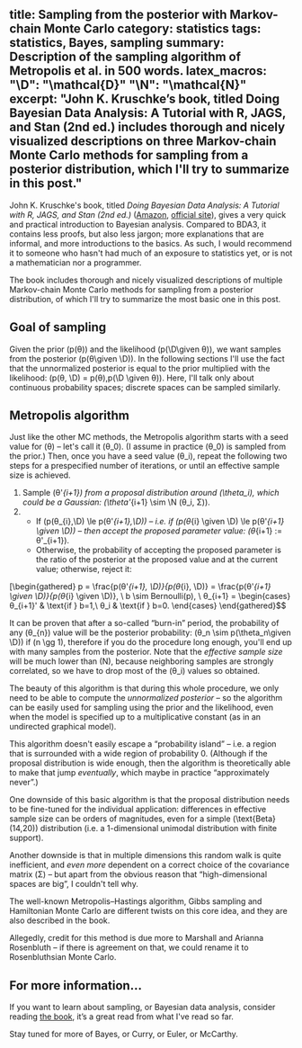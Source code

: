 title: Sampling from the posterior with Markov-chain Monte Carlo
category: statistics
tags: statistics, Bayes, sampling
summary: Description of the sampling algorithm of Metropolis et al. in 500 words.
latex_macros:
    "\D": "\mathcal{D}"
    "\N": "\mathcal{N}"
excerpt: "John K. Kruschke’s book, titled Doing Bayesian Data Analysis: A Tutorial with R, JAGS, and Stan (2nd ed.) includes thorough and nicely visualized descriptions on three Markov-chain Monte Carlo methods for sampling from a posterior distribution, which I'll try to summarize in this post."
---

John K. Kruschke's book, titled _Doing Bayesian Data Analysis: A Tutorial with R, JAGS, and Stan (2nd ed.)_ ([Amazon](https://www.amazon.com/Doing-Bayesian-Data-Analysis-Tutorial/dp/0124058884), [official site](https://www.indiana.edu/~kruschke/DoingBayesianDataAnalysis/)), gives a very quick and practical introduction to Bayesian analysis. Compared to BDA3, it contains less proofs, but also less jargon; more explanations that are informal, and more introductions to the basics. As such, I would recommend it to someone who hasn't had much of an exposure to statistics yet, or is not a mathematician nor a programmer.

The book includes thorough and nicely visualized descriptions of multiple Markov-chain Monte Carlo methods for sampling from a posterior distribution, of which I'll try to summarize the most basic one in this post.

## Goal of sampling

Given the prior \(p(θ)\) and the likelihood \(p(\D\given θ)\), we want samples from the posterior \(p(θ\given \D)\). In the following sections I'll use the fact that the unnormalized posterior is equal to the prior multiplied with the likelihood: \(p(θ, \D) = p(θ)\,p(\D \given θ)\). Here, I'll talk only about continuous probability spaces; discrete spaces can be sampled similarly.

## Metropolis algorithm

Just like the other MC methods, the Metropolis algorithm starts with a seed value for \(θ\) – let's call it \(θ_0\). (I assume in practice \(θ_0\) is sampled from the prior.) Then, once you have a seed value \(θ_i\), repeat the following two steps for a prespecified number of iterations, or until an effective sample size is achieved.

1. Sample \(θ'_{i+1}\) from a proposal distribution around \(\theta_i\), which could be a Gaussian: \(\theta'_{i+1} \sim \N (θ_i, Σ)\).
2.  
    - If \(p(θ_{i},\D) \le p(θ'_{i+1},\D)\) – i.e. if \(p(θ_{i} \given \D) \le p(θ'_{i+1} \given \D)\) – then _accept_ the proposed parameter value: \(θ_{i+1} := θ'_{i+1}\).
    - Otherwise, the probability of accepting the proposed parameter is the ratio of the posterior at the proposed value and at the current value; otherwise, reject it:

\[\begin{gathered}
p = \frac{p(θ'_{i+1}, \D)}{p(θ_{i}, \D)} = \frac{p(θ'_{i+1} \given \D)}{p(θ_{i} \given \D)}, \\
b \sim Bernoulli(p), \\
θ_{i+1} =
\begin{cases}
    θ_{i+1}' & \text{if } b=1,\\
    θ_i & \text{if } b=0.
\end{cases}
\end{gathered}$$

It can be proven that after a so-called “burn-in” period, the probability of any \(θ_{n}\) value will be the posterior probability: \(θ_n \sim p(\theta_n\given \D)\) if \(n \gg 1\), therefore if you do the procedure long enough, you'll end up with many samples from the posterior. Note that the _effective sample size_ will be much lower than \(N\), because neighboring samples are strongly correlated, so we have to drop most of the \(θ_i\) values so obtained.

The beauty of this algorithm is that during this whole procedure, we only need to be able to compute the _unnormalized posterior_ – so the algorithm can be easily used for sampling using the prior and the likelihood, even when the model is specified up to a multiplicative constant (as in an undirected graphical model).

This algorithm doesn't easily escape a “probability island” – i.e. a region that is surrounded with a wide region of probability 0. (Although if the proposal distribution is wide enough, then the algorithm is theoretically able to make that jump _eventually_, which maybe in practice “approximately never”.)

One downside of this basic algorithm is that the proposal distribution needs to be fine-tuned for the individual application: differences in effective sample size can be orders of magnitudes, even for a simple \(\text{Beta}(14,20)\) distribution (i.e. a 1-dimensional unimodal distribution with finite support).

Another downside is that in multiple dimensions this random walk is quite inefficient, and _even more_ dependent on a correct choice of the covariance matrix \(Σ\) – but apart from the obvious reason that “high-dimensional spaces are big”, I couldn't tell why.

The well-known Metropolis–Hastings algorithm, Gibbs sampling and Hamiltonian Monte Carlo are different twists on this core idea, and they are also described in the book.

Allegedly, credit for this method is due more to Marshall and Arianna Rosenbluth – if there is agreement on that, we could rename it to Rosenbluthsian Monte Carlo.

## For more information...

If you want to learn about sampling, or Bayesian data analysis, consider reading [the book](https://www.amazon.com/Doing-Bayesian-Data-Analysis-Tutorial/dp/0124058884), it’s a great read from what I've read so far.

Stay tuned for more of Bayes, or Curry, or Euler, or McCarthy.
